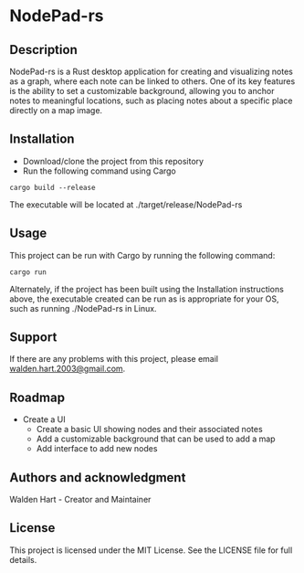 # NodePad-rs

## Description
NodePad-rs is a Rust desktop application for creating and visualizing notes as a graph, where each note can be linked to
others. One of its key features is the ability to set a customizable background, allowing you to anchor notes to
meaningful locations, such as placing notes about a specific place directly on a map image.

## Installation
* Download/clone the project from this repository
* Run the following command using Cargo
```console
cargo build --release
```
The executable will be located at ./target/release/NodePad-rs
## Usage
This project can be run with Cargo by running the following command:
```console
cargo run
```
Alternately, if the project has been built using the Installation instructions above, the executable created can be run
as is appropriate for your OS, such as running ./NodePad-rs in Linux.
## Support
If there are any problems with this project, please email walden.hart.2003@gmail.com.

## Roadmap
* Create a UI
  * Create a basic UI showing nodes and their associated notes
  * Add a customizable background that can be used to add a map
  * Add interface to add new nodes

## Authors and acknowledgment
Walden Hart - Creator and Maintainer

## License
This project is licensed under the MIT License.
See the LICENSE file for full details.
